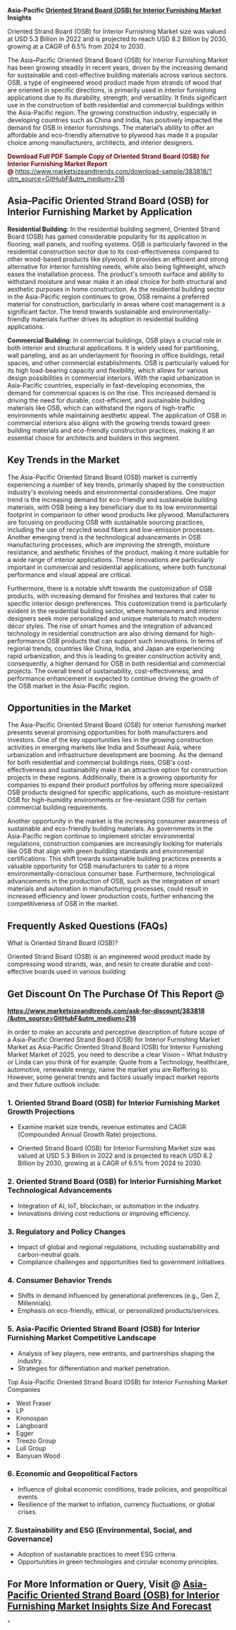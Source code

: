 <p><strong>Asia-Pacific&nbsp;<a href=""https://www.marketsizeandtrends.com/download-sample/383818/&amp;utm_source=GitHubF&amp;utm_medium=216"">Oriented Strand Board (OSB) for Interior Furnishing Market</a> Insights</strong></p><p>Oriented Strand Board (OSB) for Interior Furnishing Market size was valued at USD 5.3 Billion in 2022 and is projected to reach USD 8.2 Billion by 2030, growing at a CAGR of 6.5% from 2024 to 2030.</p><p><p>The Asia–Pacific Oriented Strand Board (OSB) for Interior Furnishing Market has been growing steadily in recent years, driven by the increasing demand for sustainable and cost-effective building materials across various sectors. OSB, a type of engineered wood product made from strands of wood that are oriented in specific directions, is primarily used in interior furnishing applications due to its durability, strength, and versatility. It finds significant use in the construction of both residential and commercial buildings within the Asia-Pacific region. The growing construction industry, especially in developing countries such as China and India, has positively impacted the demand for OSB in interior furnishings. The material’s ability to offer an affordable and eco-friendly alternative to plywood has made it a popular choice among manufacturers, architects, and interior designers. <p><strong><span style="color: #800000;">Download Full PDF Sample Copy of Oriented Strand Board (OSB) for Interior Furnishing Market Report @</span>&nbsp;</strong><a href="https://www.marketsizeandtrends.com/download-sample/383818/?utm_source=GitHubF&amp;utm_medium=216" target="_blank">https://www.marketsizeandtrends.com/download-sample/383818/?utm_source=GitHubF&amp;utm_medium=216</a></p></p><h2>Asia–Pacific Oriented Strand Board (OSB) for Interior Furnishing Market by Application</h2><p><strong>Residential Building</strong>: In the residential building segment, Oriented Strand Board (OSB) has gained considerable popularity for its application in flooring, wall panels, and roofing systems. OSB is particularly favored in the residential construction sector due to its cost-effectiveness compared to other wood-based products like plywood. It provides an efficient and strong alternative for interior furnishing needs, while also being lightweight, which eases the installation process. The product's smooth surface and ability to withstand moisture and wear make it an ideal choice for both structural and aesthetic purposes in home construction. As the residential building sector in the Asia-Pacific region continues to grow, OSB remains a preferred material for construction, particularly in areas where cost management is a significant factor. The trend towards sustainable and environmentally-friendly materials further drives its adoption in residential building applications. <p><strong>Commercial Building</strong>: In commercial buildings, OSB plays a crucial role in both interior and structural applications. It is widely used for partitioning, wall paneling, and as an underlayment for flooring in office buildings, retail spaces, and other commercial establishments. OSB is particularly valued for its high load-bearing capacity and flexibility, which allows for various design possibilities in commercial interiors. With the rapid urbanization in Asia-Pacific countries, especially in fast-developing economies, the demand for commercial spaces is on the rise. This increased demand is driving the need for durable, cost-efficient, and sustainable building materials like OSB, which can withstand the rigors of high-traffic environments while maintaining aesthetic appeal. The application of OSB in commercial interiors also aligns with the growing trends toward green building materials and eco-friendly construction practices, making it an essential choice for architects and builders in this segment. <h2>Key Trends in the Market</h2><p>The Asia-Pacific Oriented Strand Board (OSB) market is currently experiencing a number of key trends, primarily shaped by the construction industry's evolving needs and environmental considerations. One major trend is the increasing demand for eco-friendly and sustainable building materials, with OSB being a key beneficiary due to its low environmental footprint in comparison to other wood products like plywood. Manufacturers are focusing on producing OSB with sustainable sourcing practices, including the use of recycled wood fibers and low-emission processes. Another emerging trend is the technological advancements in OSB manufacturing processes, which are improving the strength, moisture resistance, and aesthetic finishes of the product, making it more suitable for a wide range of interior applications. These innovations are particularly important in commercial and residential applications, where both functional performance and visual appeal are critical.<p>Furthermore, there is a notable shift towards the customization of OSB products, with increasing demand for finishes and textures that cater to specific interior design preferences. This customization trend is particularly evident in the residential building sector, where homeowners and interior designers seek more personalized and unique materials to match modern décor styles. The rise of smart homes and the integration of advanced technology in residential construction are also driving demand for high-performance OSB products that can support such innovations. In terms of regional trends, countries like China, India, and Japan are experiencing rapid urbanization, and this is leading to greater construction activity and, consequently, a higher demand for OSB in both residential and commercial projects. The overall trend of sustainability, cost-effectiveness, and performance enhancement is expected to continue driving the growth of the OSB market in the Asia-Pacific region.<h2>Opportunities in the Market</h2><p>The Asia-Pacific Oriented Strand Board (OSB) for interior furnishing market presents several promising opportunities for both manufacturers and investors. One of the key opportunities lies in the growing construction activities in emerging markets like India and Southeast Asia, where urbanization and infrastructure development are booming. As the demand for both residential and commercial buildings rises, OSB's cost-effectiveness and sustainability make it an attractive option for construction projects in these regions. Additionally, there is a growing opportunity for companies to expand their product portfolios by offering more specialized OSB products designed for specific applications, such as moisture-resistant OSB for high-humidity environments or fire-resistant OSB for certain commercial building requirements. <p>Another opportunity in the market is the increasing consumer awareness of sustainable and eco-friendly building materials. As governments in the Asia-Pacific region continue to implement stricter environmental regulations, construction companies are increasingly looking for materials like OSB that align with green building standards and environmental certifications. This shift towards sustainable building practices presents a valuable opportunity for OSB manufacturers to cater to a more environmentally-conscious consumer base. Furthermore, technological advancements in the production of OSB, such as the integration of smart materials and automation in manufacturing processes, could result in increased efficiency and lower production costs, further enhancing the competitiveness of OSB in the market.<h2>Frequently Asked Questions (FAQs)</h2><p>What is Oriented Strand Board (OSB)?</p><p>Oriented Strand Board (OSB) is an engineered wood product made by compressing wood strands, wax, and resin to create durable and cost-effective boards used in various building</p><h2><strong>Get Discount On The Purchase Of This Report @&nbsp;</strong></h2><p><strong><a href=""https://www.marketsizeandtrends.com/ask-for-discount/383818/&amp;utm_source=GitHubF&amp;utm_medium=216"" target=""_blank"">https://www.marketsizeandtrends.com/ask-for-discount/383818<br />/&amp;utm_source=GitHubF&amp;utm_medium=216</a></strong></p><p>In order to make an accurate and perceptive description of future scope of a Asia-Pacific&nbsp;Oriented Strand Board (OSB) for Interior Furnishing Market Market as Asia-Pacific&nbsp;Oriented Strand Board (OSB) for Interior Furnishing Market Market of 2025, you need to describe a clear Vision &ndash; What Industry or Linda can you think of for example: Quote from a Technology, healthcare, automotive, renewable energy, name the market you are Reffering to. However, some general trends and factors usually impact market reports and their future outlook include:</p><h3>1.&nbsp;<strong>Oriented Strand Board (OSB) for Interior Furnishing Market Growth Projections</strong></h3><ul><li>Examine market size trends, revenue estimates and CAGR (Compounded Annual Growth Rate) projections.</li><li><p>Oriented Strand Board (OSB) for Interior Furnishing Market size was valued at USD 5.3 Billion in 2022 and is projected to reach USD 8.2 Billion by 2030, growing at a CAGR of 6.5% from 2024 to 2030.</p></li></ul><h3>2.&nbsp;<strong>Oriented Strand Board (OSB) for Interior Furnishing Market Technological Advancements</strong></h3><ul><li>Integration of AI, IoT, blockchain, or automation in the industry.</li><li>Innovations driving cost reductions or improving efficiency.</li></ul><h3>3.&nbsp;<strong>Regulatory and Policy Changes</strong></h3><ul><li>Impact of global and regional regulations, including sustainability and carbon-neutral goals.</li><li>Compliance challenges and opportunities tied to government initiatives.</li></ul><h3>4.&nbsp;<strong>Consumer Behavior Trends</strong></h3><ul><li>Shifts in demand influenced by generational preferences (e.g., Gen Z, Millennials).</li><li>Emphasis on eco-friendly, ethical, or personalized products/services.</li></ul><h3>5.&nbsp;<strong>Asia-Pacific Oriented Strand Board (OSB) for Interior Furnishing Market Competitive Landscape</strong></h3><ul><li>Analysis of key players, new entrants, and partnerships shaping the industry.</li><li>Strategies for differentiation and market penetration.</li></ul><p data-pm-slice=""1 1 []"">Top Asia-Pacific Oriented Strand Board (OSB) for Interior Furnishing Market Companies</p><div data-test-id=""""><p><li>West Fraser</li><li> LP</li><li> Kronospan</li><li> Langboard</li><li> Egger</li><li> Treezo Group</li><li> Luli Group</li><li> Baoyuan Wood</li></p></div><h3>6.&nbsp;<strong>Economic and Geopolitical Factors</strong></h3><ul><li>Influence of global economic conditions, trade policies, and geopolitical events.</li><li>Resilience of the market to inflation, currency fluctuations, or global crises.</li></ul><h3>7.&nbsp;<strong>Sustainability and ESG (Environmental, Social, and Governance)</strong></h3><ul><li>Adoption of sustainable practices to meet ESG criteria.</li><li>Opportunities in green technologies and circular economy principles.</li></ul><h2><strong>For More Information or Query, Visit @&nbsp;</strong><a href=""https://www.verifiedmarketreports.com/product/oriented-strand-board-osb-for-interior-furnishing-market/"" target=""_blank"">Asia-Pacific Oriented Strand Board (OSB) for Interior Furnishing Market Insights Size And Forecast</a></h2>"
